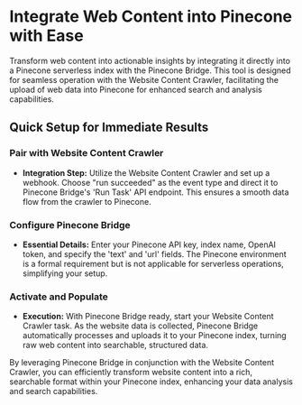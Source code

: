 # Integrate Web Content into Pinecone with Ease

Transform web content into actionable insights by integrating it directly into a Pinecone serverless index with the Pinecone Bridge. This tool is designed for seamless operation with the Website Content Crawler, facilitating the upload of web data into Pinecone for enhanced search and analysis capabilities.

## Quick Setup for Immediate Results

### Pair with Website Content Crawler
- **Integration Step:** Utilize the Website Content Crawler and set up a webhook. Choose "run succeeded" as the event type and direct it to Pinecone Bridge's 'Run Task' API endpoint. This ensures a smooth data flow from the crawler to Pinecone.

### Configure Pinecone Bridge
- **Essential Details:** Enter your Pinecone API key, index name, OpenAI token, and specify the 'text' and 'url' fields. The Pinecone environment is a formal requirement but is not applicable for serverless operations, simplifying your setup.

### Activate and Populate
- **Execution:** With Pinecone Bridge ready, start your Website Content Crawler task. As the website data is collected, Pinecone Bridge automatically processes and uploads it to your Pinecone index, turning raw web content into searchable, structured data.

By leveraging Pinecone Bridge in conjunction with the Website Content Crawler, you can efficiently transform website content into a rich, searchable format within your Pinecone index, enhancing your data analysis and search capabilities.
